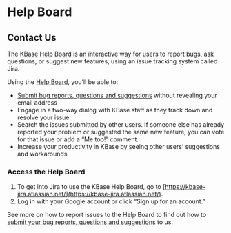 # Help Board

## Contact Us

The [KBase Help Board](%20https://kbase-jira.atlassian.net/) is an interactive way for users to report bugs, ask questions, or suggest new features, using an issue tracking system called Jira.

Using the [Help Board](%20https://kbase-jira.atlassian.net/), you’ll be able to:

* [Submit bug reports, questions and suggestions](report.md) without revealing your email address
* Engage in a two-way dialog with KBase staff as they track down and resolve your issue
* Search the issues submitted by other users. If someone else has already reported your problem or suggested the same new feature, you can vote for that issue or add a “Me too!” comment.
* Increase your productivity in KBase by seeing other users’ suggestions and workarounds

### **Access the Help Board**

1. To get into Jira to use the KBase Help Board, go to [https://kbase-jira.atlassian.net/](https://kbase-jira.atlassian.net/). 
2. Log in with your Google account or click “Sign up for an account.”

See more on how to report issues to the Help Board to find out how to [submit your bug reports, questions and suggestions](%20https://kbase-jira.atlassian.net/) to us.

